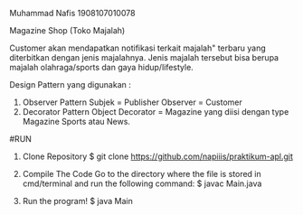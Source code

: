 Muhammad Nafis
1908107010078

Magazine Shop (Toko Majalah)

Customer akan mendapatkan notifikasi terkait majalah" terbaru yang diterbitkan dengan jenis majalahnya. Jenis majalah tersebut bisa berupa majalah olahraga/sports dan gaya hidup/lifestyle.

Design Pattern yang digunakan :
1. Observer Pattern
   Subjek   = Publisher
   Observer = Customer
2. Decorator Pattern
   Object Decorator = Magazine yang diisi dengan type Magazine Sports atau News.
 
#RUN
1. Clone Repository
  $ git clone https://github.com/napiiis/praktikum-apl.git

2. Compile The Code
Go to the directory where the file is stored in cmd/terminal and run the following command:
     $ javac Main.java

3. Run the program!
    $ java Main
